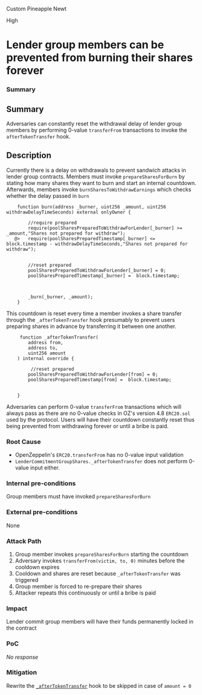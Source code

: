 Custom Pineapple Newt

High

# Lender group members can be prevented from burning their shares forever

### Summary

## Summary
Adversaries can constantly reset the withdrawal delay of lender group members by performing 0-value `transferFrom` transactions to invoke the `afterTokenTransfer` hook.
## Description
Currently there is a delay on withdrawals to prevent sandwich attacks in lender group contracts. Members must invoke `prepareSharesForBurn` by stating how many shares they want to burn and start an internal countdown. Afterwards, members invoke `burnSharesToWithdrawEarnings` which checks whether the delay passed in `burn`
```solidity
    function burn(address _burner, uint256 _amount, uint256 withdrawDelayTimeSeconds) external onlyOwner {

        //require prepared 
        require(poolSharesPreparedToWithdrawForLender[_burner] >= _amount,"Shares not prepared for withdraw");
   @>   require(poolSharesPreparedTimestamp[_burner] <= block.timestamp - withdrawDelayTimeSeconds,"Shares not prepared for withdraw");
        

        //reset prepared   
        poolSharesPreparedToWithdrawForLender[_burner] = 0;
        poolSharesPreparedTimestamp[_burner] =  block.timestamp;
  


        _burn(_burner, _amount);
    }
```


This countdown is reset every time a member invokes a share transfer through the `_afterTokenTransfer` hook presumably to prevent users preparing shares in advance by transferring it between one another.
```solidity
     function _afterTokenTransfer(
        address from,
        address to,
        uint256 amount
    ) internal override {

         //reset prepared   
        poolSharesPreparedToWithdrawForLender[from] = 0;
        poolSharesPreparedTimestamp[from] =  block.timestamp;


    }
```
Adversaries can perform 0-value `transferFrom` transactions which will always pass as there are no 0-value checks in OZ's version 4.8 `ERC20.sol` used by the protocol. Users will have their countdown constantly reset thus being prevented from withdrawing forever or until a bribe is paid. 

### Root Cause

- OpenZeppelin's `ERC20.transferFrom` has no 0-value input validation
- `LenderCommitmentGroupShares._afterTokenTransfer` does not perform 0-value input either.

### Internal pre-conditions

Group members must have invoked `prepareSharesForBurn`

### External pre-conditions

None

### Attack Path

1. Group member invokes `prepareSharesForBurn` starting the countdown
2. Adversary invokes `transferFrom(victim, to, 0)` minutes before the cooldown expires
3. Cooldown and shares are reset because `_afterTokenTransfer` was triggered
4. Group member is forced to re-prepare their shares
5. Attacker repeats this continuously or until a bribe is paid

### Impact

Lender commit group members will have their funds permanently locked in the contract

### PoC

_No response_

### Mitigation

Rewrite the [`_afterTokenTransfer`](https://github.com/sherlock-audit/2024-11-teller-finance-update/blob/0c8535728f97d37a4052d2a25909d28db886a422/teller-protocol-v2-audit-2024/packages/contracts/contracts/LenderCommitmentForwarder/extensions/LenderCommitmentGroup/LenderCommitmentGroupShares.sol#L60) hook to be skipped in case of `amount = 0` 